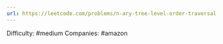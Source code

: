 ```yaml
---
url: https://leetcode.com/problems/n-ary-tree-level-order-traversal
---
```


Difficulty: #medium
Companies: #amazon